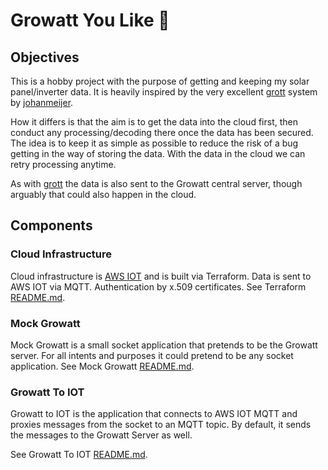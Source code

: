# Growatt You Like 🌱️

## Objectives
This is a hobby project with the purpose of getting and keeping my solar
panel/inverter data. It is heavily inspired by the very excellent
[grott](https://github.com/johanmeijer/grott) system by
[johanmeijer](https://github.com/johanmeijer).

How it differs is that the aim is to get the data into the cloud first,
then conduct any processing/decoding there once the data has been secured.
The idea is to keep it as simple as possible to reduce the risk of a bug
getting in the way of storing the data. With the data in the cloud
we can retry processing anytime.

As with [grott](https://github.com/johanmeijer/grott) the data is also sent
to the Growatt central server, though arguably that could also happen in
the cloud.

## Components
### Cloud Infrastructure
Cloud infrastructure is [AWS IOT](https://aws.amazon.com/iot/) and is built via Terraform.
Data is sent to AWS IOT via MQTT. Authentication by x.509 certificates. See Terraform
[README.md](./terraform/README.md).

### Mock Growatt
Mock Growatt is a small socket application that pretends to be the Growatt server.
For all intents and purposes it could pretend to be any socket application.
See Mock Growatt [README.md](./mock-growatt/README.md).

### Growatt To IOT
Growatt to IOT is the application that connects to AWS IOT MQTT and proxies messages
from the socket to an MQTT topic. By default, it sends the messages to the Growatt
Server as well.

See Growatt To IOT [README.md](./growatt-to-iot/README.md).
